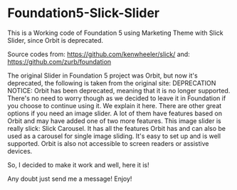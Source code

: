 Foundation5-Slick-Slider
========================

This is a Working code of Foundation 5 using Marketing Theme with Slick Slider, since Orbit is deprecated. 

Source codes from: https://github.com/kenwheeler/slick/
and: https://github.com/zurb/foundation

The original Slider in Foundation 5 project was Orbit, but now it's deprecated, the following is taken from the original site:
DEPRECATION NOTICE:
Orbit has been deprecated, meaning that it is no longer supported. There's no need to worry though as we decided to leave it in Foundation if you choose to continue using it. We explain it here.
There are other great options if you need an image slider. A lot of them have features based on Orbit and may have added one of two more features.
This image slider is really slick: Slick Carousel. It has all the features Orbit has and can also be used as a carousel for single image sliding. It's easy to set up and is well supported.
Orbit is also not accessible to screen readers or assistive devices.

So, I decided to make it work and well, here it is!

Any doubt just send me a message!
Enjoy! 
